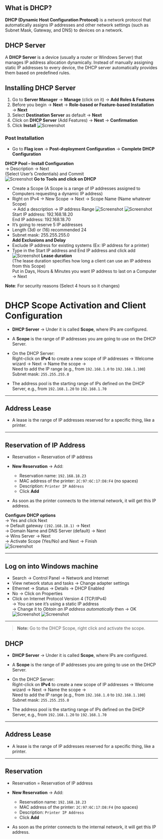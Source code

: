
## What is DHCP?

**DHCP (Dynamic Host Configuration Protocol)** is a network protocol that automatically assigns IP addresses and other network settings (such as Subnet Mask, Gateway, and DNS) to devices on a network.
## DHCP Server
A **DHCP Server** is a device (usually a router or Windows Server) that manages IP address allocation dynamically. Instead of manually assigning static IP addresses to every device, the DHCP server automatically provides them based on predefined rules.

## Installing DHCP Server

1. Go to **Server Manager** → **Manage** (click on it) → **Add Roles & Features**  
2. Before you begin → **Next** → **Role-based or Feature-based Installation** → **Next**  
3. Select **Destination Server** as default → **Next**  
4. Click on **DHCP Server** (Add Features) → **Next** → **Confirmation**  
5. Click **Install**
![Screenshot](images/screenshot112.jpg)
### Post Installation

- Go to **Flag icon** → **Post-deployment Configuration** → **Complete DHCP Configuration**

**DHCP Pool – Install Configuration**  
→ Description → Next  
(Select User’s Credentials) and Commit  
![Screenshot](images/screenshot113.jpg)
**Go to Tools and click on DHCP**

- Create a Scope (A Scope is a range of IP addresses assigned to Computers requesting a dynamic IP address)  
- Right on IPv4 → New Scope → Next → Scope Name (Name whatever Scope)  
  → Add a description → IP address Range 
![Screenshot](images/screenshot114.jpg)
![Screenshot](images/screenshot115.jpg)
Start IP address: 192.168.18.20  
End IP address: 192.168.18.70
- It’s going to reserve 5 IP addresses  
- Length (3d) or (16) recommended 24  
- Subnet mask: 255.255.255.0  
**Add Exclusions and Delay**  
- Exclude IP address for existing systems (Ex: IP address for a printer)  
- Type in the Start IP address and End IP address and click add  
![Screenshot](images/screenshot116.jpg)
**Lease duration**  
(The lease duration specifies how long a client can use an IP address from this Scope)  
Put in Days, Hours & Minutes you want IP address to last on a Computer → Next  

**Note**: For security reasons (Select 4 hours so it changes)

# DHCP Scope Activation and Client Configuration


- **DHCP Server** → Under it is called **Scope**, where IPs are configured.

- A **Scope** is the range of IP addresses you are going to use on the DHCP Server.

- On the DHCP Server:  
  Right-click on **IPv4** to create a new scope of IP addresses → Welcome wizard → Next → Name the scope →  
  Need to add the IP range (e.g., from `192.168.1.0` to `192.168.1.100`)  
  Subnet mask: `255.255.255.0`

- The address pool is the starting range of IPs defined on the DHCP Server, e.g., from `192.168.1.20` to `192.168.1.70`
---
## Address Lease

- A lease is the range of IP addresses reserved for a specific thing, like a printer.
---
## Reservation of IP Address

- Reservation = Reservation of IP address
- **New Reservation** → Add:
  - Reservation name: `192.168.18.23`
  - MAC address of the printer: `2C:97:6C:17:D8:F4` (no spaces)
  - Description: `Printer IP Address`
  - Click **Add**

- As soon as the printer connects to the internal network, it will get this IP address.

**Configure DHCP options**  
→ Yes and click Next  
→ Default gateway `(192.168.18.1)` → Next  
→ Domain Name and DNS Server (default) → Next  
→ Wins Server → Next  
→ Activate Scope (Yes/No) and Next → Finish  
![Screenshot](images/screenshot117.jpg)

---
## Log on into Windows machine

- Search → Control Panel → Network and Internet  
- View network status and tasks → Change adapter settings  
- Ethernet → Status → Details → DHCP Enabled  
- No → Click on Properties  
- Click on Internet Protocol Version 4 (TCP/IPv4)  
  → You can see it’s using a static IP address  
  → Change it to *Obtain an IP address automatically*  then
  → OK  
![Screenshot](images/screenshot118.jpg)
![Screenshot](images/screenshot134.jpg)

---

> **Note:** Go to the DHCP Scope, right click and activate the scope.
## DHCP

- **DHCP Server** → Under it is called **Scope**, where IPs are configured.

- A **Scope** is the range of IP addresses you are going to use on the DHCP Server.

- On the DHCP Server:  
  Right-click on **IPv4** to create a new scope of IP addresses → Welcome wizard → Next → Name the scope →  
  Need to add the IP range (e.g., from `192.168.1.0` to `192.168.1.100`)  
  Subnet mask: `255.255.255.0`

- The address pool is the starting range of IPs defined on the DHCP Server, e.g., from `192.168.1.20` to `192.168.1.70`

---

## Address Lease

- A lease is the range of IP addresses reserved for a specific thing, like a printer.

---

## Reservation

- Reservation = Reservation of IP address

- **New Reservation** → Add:
  - Reservation name: `192.168.18.23`
  - MAC address of the printer: `2C:97:6C:17:D8:F4` (no spaces)
  - Description: `Printer IP Address`
  - Click **Add**

- As soon as the printer connects to the internal network, it will get this IP address.
